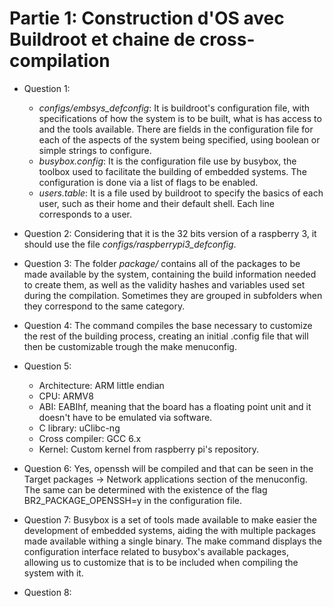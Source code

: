 # Partie 1: Construction d'OS avec Buildroot et chaine de cross-compilation 

* Question 1: 
  * *configs/embsys_defconfig*: It is buildroot's configuration file, with specifications of how the system is to be built, what is has access to and the tools available. There are fields in the configuration file for each of the aspects of the system being specified, using boolean or simple strings to configure.
  * *busybox.config*: It is the configuration file use by busybox, the toolbox used to facilitate the building of embedded systems. The configuration is done via a list of flags to be enabled.
  * *users.table*: It is a file used by buildroot to specify the basics of each user, such as their home and their default shell. Each line corresponds to a user.

* Question 2: Considering that it is the 32 bits version of a raspberry 3, it should use the file *configs/raspberrypi3_defconfig*.

* Question 3: The folder *package/* contains all of the packages to be made available by the system, containing the build information needed to create them, as well as the validity hashes and variables used set during the compilation. Sometimes they are grouped in subfolders when they correspond to the same category.

* Question 4: The command compiles the base necessary to customize the rest of the building process, creating an initial .config file that will then be customizable trough the make menuconfig.

* Question 5:
  * Architecture: ARM little endian
  * CPU: ARMV8
  * ABI: EABIhf, meaning that the board has a floating point unit and it doesn't have to be emulated via software.
  * C library: uClibc-ng
  * Cross compiler: GCC 6.x
  * Kernel: Custom kernel from raspberry pi's repository.
  
* Question 6: Yes, openssh will be compiled and that can be seen in the Target packages -> Network applications section of the menuconfig. The same can be determined with the existence of the flag BR2_PACKAGE_OPENSSH=y in the configuration file.

* Question 7: Busybox is a set of tools made available to make easier the development of embedded systems, aiding the with multiple packages made available withing a single binary. The make command displays the configuration interface related to busybox's available packages, allowing us to customize that is to be included when compiling the system with it.

* Question 8: 
